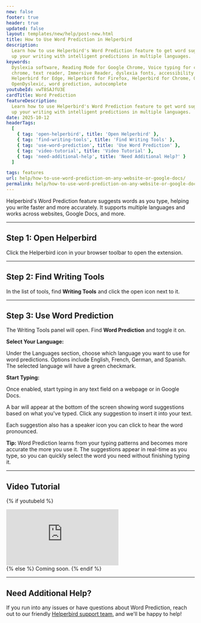 ```yaml
---
new: false
footer: true
header: true
updated: false
layout: templates/new/help/post-new.html
title: How to Use Word Prediction in Helperbird
description:
  Learn how to use Helperbird's Word Prediction feature to get word suggestions as you type. Speed
  up your writing with intelligent predictions in multiple languages.
keywords:
  Dyslexia software, Reading Mode for Google Chrome, Voice typing for chrome, Text to speech for
  chrome, text reader, Immersive Reader, dyslexia fonts, accessibility software, dyslexia software,
  Helperbird for Edge, Helperbird for Firefox, Helperbird for Chrome, Opendyslexic for Chrome,
  OpenDyslexic, word prediction, autocomplete
youtubeId: vwT8SAJfU3E
cardTitle: Word Prediction
featureDescription:
  Learn how to use Helperbird's Word Prediction feature to get word suggestions as you type. Speed
  up your writing with intelligent predictions in multiple languages.
date: 2025-10-12
headerTags:
  [
    { tag: 'open-helperbird', title: 'Open Helperbird' },
    { tag: 'find-writing-tools', title: 'Find Writing Tools' },
    { tag: 'use-word-prediction', title: 'Use Word Prediction' },
    { tag: 'video-tutorial', title: 'Video Tutorial' },
    { tag: 'need-additional-help', title: 'Need Additional Help?' }
  ]

tags: features
url: help/how-to-use-word-prediction-on-any-website-or-google-docs/
permalink: help/how-to-use-word-prediction-on-any-website-or-google-docs/
---
```


Helperbird's Word Prediction feature suggests words as you type, helping you write faster and more accurately. It supports multiple languages and works across websites, Google Docs, and more.

---

## Step 1: Open Helperbird

Click the Helperbird icon in your browser toolbar to open the extension.

---

## Step 2: Find Writing Tools

In the list of tools, find **Writing Tools** and click the open icon next to it.


---

## Step 3: Use Word Prediction

The Writing Tools panel will open. Find **Word Prediction** and toggle it on.

**Select Your Language:**

Under the Languages section, choose which language you want to use for word predictions. Options include English, French, German, and Spanish. The selected language will have a green checkmark.

**Start Typing:**

Once enabled, start typing in any text field on a webpage or in Google Docs. 

A bar will appear at the bottom of the screen showing word suggestions based on what you've typed. Click any suggestion to insert it into your text. 

Each suggestion also has a speaker icon you can click to hear the word pronounced.


**Tip:** Word Prediction learns from your typing patterns and becomes more accurate the more you use it. The suggestions appear in real-time as you type, so you can quickly select the word you need without finishing typing it.

---

## Video Tutorial

{% if youtubeId %}
<div class="aspect-w-16 aspect-h-9 mt-12 mb-12">
<iframe id="videos" src="https://www.youtube.com/embed/{{youtubeId}}" title="YouTube video player" frameborder="0" allow="accelerometer; autoplay; clipboard-write; encrypted-media; gyroscope; picture-in-picture; web-share" allowfullscreen></iframe>
</div>
{% else %}
Coming soon.
{% endif %}

---

## Need Additional Help?

If you run into any issues or have questions about Word Prediction, reach out to our friendly [Helperbird support team](/support/), and we'll be happy to help!